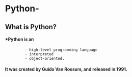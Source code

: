 # Python-
## What is Python?
#### *Python is an 
             - high-level programming language
             - interpreted
             - object-oriented.
#### It was created by Guido Van Rossum, and released in 1991.
